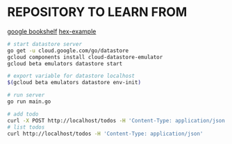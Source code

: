 # REPOSITORY TO LEARN FROM
[google bookshelf](https://github.com/GoogleCloudPlatform/golang-samples/tree/master/getting-started/bookshelf)
[hex-example](https://github.com/Holmes89/hex-example)

```sh
# start datastore server
go get -u cloud.google.com/go/datastore
gcloud components install cloud-datastore-emulator
gcloud beta emulators datastore start

# export variable for datastore localhost
$(gcloud beta emulators datastore env-init)

# run server
go run main.go

# add todo
curl -X POST http://localhost/todos -H 'Content-Type: application/json' -d '{ "text": "second todo" } '
# list todos
curl http://localhost/todos -H 'Content-Type: application/json'
```